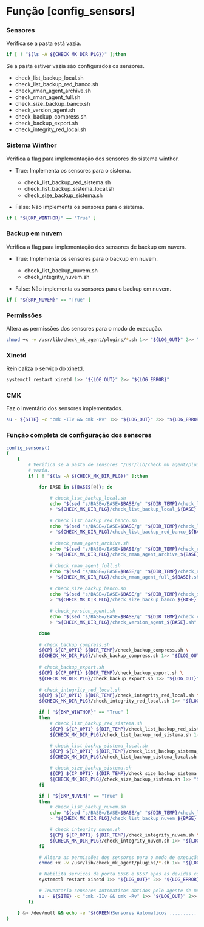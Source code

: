 # Função [config_sensors]

### Sensores

Verifica se a pasta está vazia.

```bash
if [ ! "$(ls -A ${CHECK_MK_DIR_PLG})" ];then
```

Se a pasta estiver vazia são configurados os sensores.

- check_list_backup_local.sh
- check_list_backup_red_banco.sh
- check_rman_agent_archive.sh
- check_rman_agent_full.sh
- check_size_backup_banco.sh
- check_version_agent.sh
- check_backup_compress.sh
- check_backup_export.sh
- check_integrity_red_local.sh

### Sistema Winthor

Verifica a flag para implementação dos sensores do sistema winthor.

- True: Implementa os sensores para o sistema.

    - check_list_backup_red_sistema.sh
    - check_list_backup_sistema_local.sh
    - check_size_backup_sistema.sh

- False: Não implementa os sensores para o sistema.

```bash
if [ "${BKP_WINTHOR}" == "True" ]
```

### Backup em nuvem

Verifica a flag para implementação dos sensores de backup em nuvem.

- True: Implementa os sensores para o backup em nuvem.

    - check_list_backup_nuvem.sh
    - check_integrity_nuvem.sh

- False: Não implementa os sensores para o backup em nuvem.

```bash
if [ "${BKP_NUVEM}" == "True" ]
```

### Permissões

Altera as permissões dos sensores para o modo de execução.

```bash
chmod +x -v /usr/lib/check_mk_agent/plugins/*.sh 1>> "${LOG_OUT}" 2>> "${LOG_ERROR}"
```

### Xinetd

Reinicaliza o serviço do xinetd.

```bash
systemctl restart xinetd 1>> "${LOG_OUT}" 2>> "${LOG_ERROR}"
```

### CMK

Faz o inventário dos sensores implementados.

```bash
su - ${SITE} -c "cmk -IIv && cmk -Rv" 1>> "${LOG_OUT}" 2>> "${LOG_ERROR}"
```


### Função completa de configuração dos sensores

```bash
config_sensors()
{
    {
        # Verifica se a pasta de sensores "/usr/lib/check_mk_agent/plugins" está
        # vazia.
        if [ ! "$(ls -A ${CHECK_MK_DIR_PLG})" ];then

            for BASE in ${BASES[@]}; do

                # check_list_backup_local.sh
                echo "$(sed "s/BASE=/BASE=$BASE/g" "${DIR_TEMP}/check_list_backup_local.sh")" \
                > "${CHECK_MK_DIR_PLG}/check_list_backup_local_${BASE}.sh"
                
                # check_list_backup_red_banco.sh
                echo "$(sed "s/BASE=/BASE=$BASE/g" "${DIR_TEMP}/check_list_backup_red_banco.sh")" \
                > "${CHECK_MK_DIR_PLG}/check_list_backup_red_banco_${BASE}.sh"
                
                # check_rman_agent_archive.sh
                echo "$(sed "s/BASE=/BASE=$BASE/g" "${DIR_TEMP}/check_rman_agent_archive.sh")" \
                > "${CHECK_MK_DIR_PLG}/check_rman_agent_archive_${BASE}.sh"
                
                # check_rman_agent_full.sh
                echo "$(sed "s/BASE=/BASE=$BASE/g" "${DIR_TEMP}/check_rman_agent_full.sh")" \
                > "${CHECK_MK_DIR_PLG}/check_rman_agent_full_${BASE}.sh"
                
                # check_size_backup_banco.sh
                echo "$(sed "s/BASE=/BASE=$BASE/g" "${DIR_TEMP}/check_size_backup_banco.sh")" \
                > "${CHECK_MK_DIR_PLG}/check_size_backup_banco_${BASE}.sh"
                
                # check_version_agent.sh
                echo "$(sed "s/BASE=/BASE=$BASE/g" "${DIR_TEMP}/check_version_agent.sh")" \
                > "${CHECK_MK_DIR_PLG}/check_version_agent_${BASE}.sh"

            done
            
            # check_backup_compress.sh
            ${CP} ${CP_OPT1} ${DIR_TEMP}/check_backup_compress.sh \
            ${CHECK_MK_DIR_PLG}/check_backup_compress.sh 1>> "${LOG_OUT}" 2>> "${LOG_ERROR}"
            
            # check_backup_export.sh
            ${CP} ${CP_OPT1} ${DIR_TEMP}/check_backup_export.sh \
            ${CHECK_MK_DIR_PLG}/check_backup_export.sh 1>> "${LOG_OUT}" 2>> "${LOG_ERROR}"
            
            # check_integrity_red_local.sh
            ${CP} ${CP_OPT1} ${DIR_TEMP}/check_integrity_red_local.sh \
            ${CHECK_MK_DIR_PLG}/check_integrity_red_local.sh 1>> "${LOG_OUT}" 2>> "${LOG_ERROR}"

            if [ "${BKP_WINTHOR}" == "True" ]
            then
                # check_list_backup_red_sistema.sh
                ${CP} ${CP_OPT1} ${DIR_TEMP}/check_list_backup_red_sistema.sh \
                ${CHECK_MK_DIR_PLG}/check_list_backup_red_sistema.sh 1>> "${LOG_OUT}" 2>> "${LOG_ERROR}"

                # check_list_backup_sistema_local.sh
                ${CP} ${CP_OPT1} ${DIR_TEMP}/check_list_backup_sistema_local.sh \
                ${CHECK_MK_DIR_PLG}/check_list_backup_sistema_local.sh 1>> "${LOG_OUT}" 2>> "${LOG_ERROR}"

                # check_size_backup_sistema.sh
                ${CP} ${CP_OPT1} ${DIR_TEMP}/check_size_backup_sistema.sh \
                ${CHECK_MK_DIR_PLG}/check_size_backup_sistema.sh 1>> "${LOG_OUT}" 2>> "${LOG_ERROR}"
            fi

            if [ "${BKP_NUVEM}" == "True" ]
            then
                # check_list_backup_nuvem.sh
                echo "$(sed "s/BASE=/BASE=$BASE/g" "${DIR_TEMP}/check_list_backup_nuvem.sh")" \
                > "${CHECK_MK_DIR_PLG}/check_list_backup_nuvem_${BASE}.sh"

                # check_integrity_nuvem.sh
                ${CP} ${CP_OPT1} ${DIR_TEMP}/check_integrity_nuvem.sh \
                ${CHECK_MK_DIR_PLG}/check_integrity_nuvem.sh 1>> "${LOG_OUT}" 2>> "${LOG_ERROR}"
            fi

            # Altera as permissões dos sensores para o modo de execução
            chmod +x -v /usr/lib/check_mk_agent/plugins/*.sh 1>> "${LOG_OUT}" 2>> "${LOG_ERROR}"

            # Habilita servicos da porta 6556 e 6557 apos as devidas configuracoes
            systemctl restart xinetd 1>> "${LOG_OUT}" 2>> "${LOG_ERROR}"

            # Inventaria sensores automaticos obtidos pelo agente de monitoramento
            su - ${SITE} -c "cmk -IIv && cmk -Rv" 1>> "${LOG_OUT}" 2>> "${LOG_ERROR}"
        fi

    } &> /dev/null && echo -e "${GREEN}Sensores Automaticos ..................OK!${NC}\n"
}
```